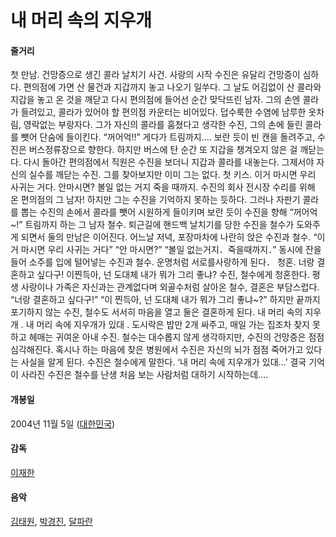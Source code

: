 # 내 머리 속의 지우개 

#### 줄거리

첫 만남. 건망증으로 생긴 콜라 날치기 사건. 사랑의 시작 수진은 유달리 건망증이 심하다. 편의점에 가면 산 물건과 지갑까지 놓고 나오기 일쑤다. 그 날도 어김없이 산 콜라와 지갑을 놓고 온 것을 깨닫고 다시 편의점에 들어선 순간 맞닥뜨린 남자. 그의 손엔 콜라가 들려있고, 콜라가 있어야 할 편의점 카운터는 비어있다. 덥수룩한 수염에 남루한 옷차림, 영락없는 부랑자다. 그가 자신의 콜라를 훔쳤다고 생각한 수진, 그의 손에 들린 콜라를 뺏어 단숨에 들이킨다. “꺼어억!!” 게다가 트림까지…. 보란 듯이 빈 캔을 돌려주고, 수진은 버스정류장으로 향한다. 하지만 버스에 탄 순간 또 지갑을 챙겨오지 않은 걸 깨닫는다. 다시 돌아간 편의점에서 직원은 수진을 보더니 지갑과 콜라를 내놓는다. 그제서야 자신의 실수를 깨닫는 수진. 그를 찾아보지만 이미 그는 없다. 첫 키스. 이거 마시면 우리 사귀는 거다. 안마시면? 볼일 없는 거지 죽을 때까지. 수진의 회사 전시장 수리를 위해 온 편의점의 그 남자! 하지만 그는 수진을 기억하지 못하는 듯하다. 그러나 자판기 콜라를 뽑는 수진의 손에서 콜라를 뺏어 시원하게 들이키며 보란 듯이 수진을 향해 “꺼어억~!” 트림까지 하는 그 남자 철수. 퇴근길에 핸드백 날치기를 당한 수진을 철수가 도와주게 되면서 둘의 만남은 이어진다. 어느날 저녁, 포장마차에 나란히 앉은 수진과 철수. “이거 마시면 우리 사귀는 거다” “안 마시면?” “볼일 없는거지．죽을때까지．” 동시에 잔을 들어 소주를 입에 털어넣는 수진과 철수. 운명처럼 서로를사랑하게 된다． 청혼. 너랑 결혼하고 싶다구! 이찐득아, 넌 도대체 내가 뭐가 그리 좋냐? 수진, 철수에게 청혼한다. 평생 사랑이나 가족은 자신과는 관계없다며 외골수처럼 살아온 철수, 결혼은 부담스럽다. “너랑 결혼하고 싶다구!” “이 찐득아, 넌 도대체 내가 뭐가 그리 좋냐~?” 하지만 끝까지 포기하지 않는 수진, 철수도 서서히 마음을 열고 둘은 결혼하게 된다. 내 머리 속의 지우개 . 내 머리 속에 지우개가 있대 . 도시락은 밥만 2개 싸주고, 매일 가는 집조차 찾지 못하고 헤매는 귀여운 아내 수진. 철수는 대수롭지 않게 생각하지만, 수진의 건망증은 점점 심각해진다. 혹시나 하는 마음에 찾은 병원에서 수진은 자신의 뇌가 점점 죽어가고 있다는 사실을 알게 된다. 수진은 철수에게 말한다. ‘내 머리 속에 지우개가 있대…’ 결국 기억이 사라진 수진은 철수를 난생 처음 보는 사람처럼 대하기 시작하는데….

#### 개봉일

2004년 11월 5일 ([대한민국](https://www.google.co.kr/search?espv=2&biw=1280&bih=703&q=%EB%8C%80%ED%95%9C%EB%AF%BC%EA%B5%AD&stick=H4sIAAAAAAAAAOPgE-LUz9U3MMvJLjJS4gAzC1OMtYyyk6300zJzcsGEVUlGamJJUWZyYo5CUWp6Zn6eQmJ5YlEqkJOTmlicqpCSWJIKABJNKL9LAAAA&sa=X&ved=0ahUKEwjf89HN_9nSAhXIVLwKHbhYBzYQmxMIiAEoATAU))

#### 감독

[이재한](https://www.google.co.kr/search?espv=2&biw=1280&bih=703&q=%EC%9D%B4%EC%9E%AC%ED%95%9C&stick=H4sIAAAAAAAAAOPgE-LUz9U3MMvJLjJS4gIxk1KKKsqKtMSyk6300zJzcsGEVUpmUWpySX4RAIPpL64xAAAA&sa=X&ved=0ahUKEwjf89HN_9nSAhXIVLwKHbhYBzYQmxMIjAEoATAV)

#### 음악

[김태원](https://www.google.co.kr/search?espv=2&biw=1280&bih=703&q=%EA%B9%80%ED%83%9C%EC%9B%90&stick=H4sIAAAAAAAAAOPgE-LUz9U3MMvJLjJS4gIxk4tSUrIqtISzk6300zJzcsGEVW5pcWYyAOn0gu0uAAAA&sa=X&ved=0ahUKEwjf89HN_9nSAhXIVLwKHbhYBzYQmxMIkAEoATAW), [박경진](https://www.google.co.kr/search?espv=2&biw=1280&bih=703&q=%EB%B0%95%EA%B2%BD%EC%A7%84&stick=H4sIAAAAAAAAAOPgE-LUz9U3MMvJLjJS4gIxy6vMspONtYSzk6300zJzcsGEVW5pcWYyADOJaMYuAAAA&sa=X&ved=0ahUKEwjf89HN_9nSAhXIVLwKHbhYBzYQmxMIkQEoAjAW), [달파란](https://www.google.co.kr/search?espv=2&biw=1280&bih=703&q=%EB%8B%AC%ED%8C%8C%EB%9E%80&stick=H4sIAAAAAAAAAOPgE-LUz9U3MMvJLjJS4gIxLVPKjcoytISzk6300zJzcsGEVW5pcWYyADX6U7cuAAAA&sa=X&ved=0ahUKEwjf89HN_9nSAhXIVLwKHbhYBzYQmxMIkgEoAzAW)
